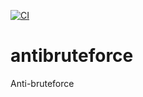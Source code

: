 [![CI](https://github.com/tabularasa31/antibruteforce/actions/workflows/github-actions-demo.yml/badge.svg)](https://github.com/tabularasa31/antibruteforce/actions/workflows/github-actions-demo.yml)


# antibruteforce
Anti-bruteforce


